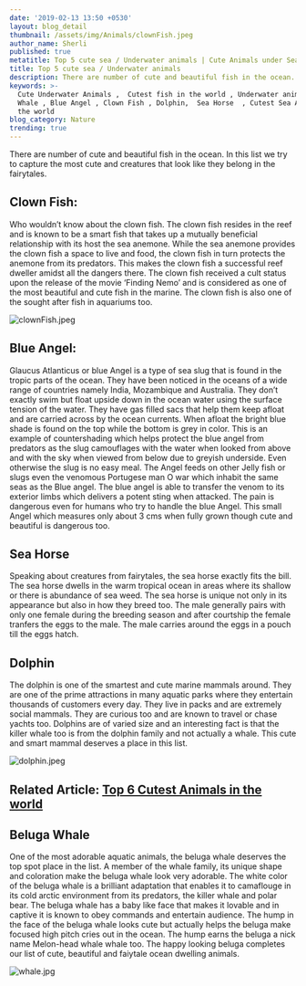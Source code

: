 ```yaml
---
date: '2019-02-13 13:50 +0530'
layout: blog_detail
thumbnail: /assets/img/Animals/clownFish.jpeg
author_name: Sherli
published: true
metatitle: Top 5 cute sea / Underwater animals | Cute Animals under Sea- Toknowisgood
title: Top 5 cute sea / Underwater animals
description: There are number of cute and beautiful fish in the ocean. In this list of Cute Animals under Sea
keywords: >-
  Cute Underwater Animals ,  Cutest fish in the world , Underwater animals ,
  Whale , Blue Angel , Clown Fish , Dolphin,  Sea Horse  , Cutest Sea Animals in
  the world
blog_category: Nature
trending: true
---
```


There are number of cute and beautiful fish in the ocean. In this list we try to capture the most cute and creatures that look like they belong in the fairytales.

## Clown Fish:

Who wouldn’t know about the clown fish. The clown fish resides in the reef and is known to be a smart fish that takes up a mutually beneficial relationship with its host the sea anemone. While the sea anemone provides the clown fish a space to live and food, the clown fish in turn protects the anemone from its predators. This makes the clown fish a successful reef dweller amidst all the dangers there.
The clown fish received a cult status upon the release of the movie ‘Finding Nemo’ and is considered as one of the most beautiful and cute fish in the marine. The clown fish is also one of the sought after fish in aquariums too.

![clownFish.jpeg]({{site.baseurl}}/assets/img/Animals/clownFish.jpeg)

## Blue Angel:

Glaucus Atlanticus or blue Angel is a type of sea slug that is found in the tropic parts of the ocean. They have been noticed in the oceans of a wide range of countries namely India, Mozambique and Australia. They don’t exactly swim but float upside down in the ocean water using the surface tension of the water. They have gas filled sacs that help them keep afloat and are carried across by the ocean currents.
When afloat the bright blue shade is found on the top while the bottom is grey in color. This is an example of countershading which helps protect the blue angel from predators as the slug camouflages with the water when looked from above and with the sky when viewed from below due to greyish underside.
Even otherwise the slug is no easy meal. The Angel feeds on other Jelly fish or slugs even the venomous Portugese man O war which inhabit the same seas as the Blue angel. The blue angel is able to transfer the venom to its exterior limbs which delivers a potent sting when attacked. The pain is dangerous even for humans who try to handle the blue Angel. This small Angel which measures only about 3 cms when fully grown though cute and beautiful is dangerous too.

## Sea Horse

Speaking about creatures from fairytales, the sea horse exactly fits the bill. The sea horse dwells in the warm tropical ocean in areas where its shallow or there is abundance of sea weed. The sea horse is unique not only in its appearance but also in how they breed too. The male generally pairs with only one female during the breeding season and after courtship the female tranfers the eggs to the male. The male carries around the eggs in a pouch till the eggs hatch.

## Dolphin

The dolphin is one of the smartest and cute marine mammals around. They are one of the prime attractions in many aquatic parks where they entertain thousands of customers every day. They live in packs and are extremely social mammals. They are curious too and are known to travel or chase yachts too. Dolphins are of varied size and an interesting fact is that the killer whale too is from the dolphin family and not actually a whale. This cute and smart mammal deserves a place in this list.

![dolphin.jpeg]({{site.baseurl}}/assets/img/Animals/dolphin.jpeg)

## Related Article: [Top 6 Cutest Animals in the world](https://www.toknowisgood.com/2019/02/12/top-six-cutest-animals-in-the-world.html)

## Beluga Whale

One of the most adorable aquatic animals, the beluga whale deserves the top spot place in the list. A member of the whale family, its unique shape and coloration make the beluga whale look very adorable. The white color of the beluga whale is a brilliant adaptation that enables it to camaflouge in its cold arctic environment from its predators, the killer whale and polar bear.
The beluga whale has a baby like face that makes it lovable and in captive it is known to obey commands and entertain audience. The hump in the face of the beluga whale looks cute but actually helps the beluga make focused high pitch cries out in the ocean. The hump earns the beluga a nick name Melon-head whale whale too. The happy looking beluga completes our list of cute, beautiful and faiytale ocean dwelling animals.

![whale.jpg]({{site.baseurl}}/assets/img/Animals/whale.jpg)
